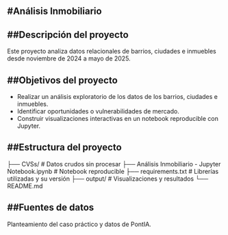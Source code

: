 #Análisis Inmobiliario
---

##Descripción del proyecto
---
Este proyecto analiza datos relacionales de barrios, ciudades e inmuebles desde noviembre de 2024 a mayo de 2025.

##Objetivos del proyecto
---
- Realizar un análisis exploratorio de los datos de los barrios, ciudades e inmuebles.
- Identificar oportunidades o vulnerabilidades de mercado.
- Construir visualizaciones interactivas en un notebook reproducible con Jupyter.

##Estructura del proyecto
---
├── CVSs/ # Datos crudos sin procesar
├── Análisis Inmobiliario - Jupyter Notebook.ipynb # Notebook reproducible
├── requirements.txt # Librerías utilizadas y su versión
├── output/ # Visualizaciones y resultados
└── README.md

##Fuentes de datos
---
Planteamiento del caso práctico y datos de PontIA.

